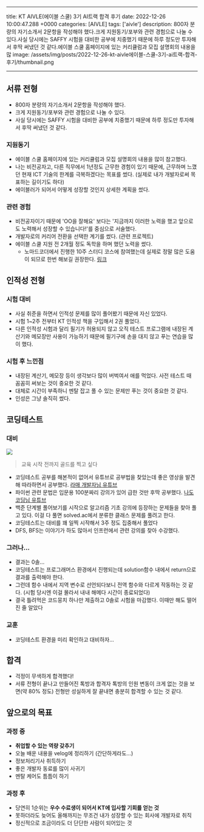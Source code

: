 

---
title: KT AIVLE(에이블 스쿨) 3기 AI트랙 합격 후기
date: 2022-12-26 10:00:47.288 +0000
categories: [AIVLE]
tags: ['aivle']
description: 800자 분량의 자기소개서 2문항을 작성해야 했다.크게 지원동기/포부와 관련 경험으로 나눌 수 있다.사실 당시에는 SAFFY 시험을 대비한 공부에 치중했기 때문에 하루 정도만 투자해서 후딱 써냈던 것 같다.에이블 스쿨 홈페이지에 있는 커리큘럼과 모집 설명회의 내용을 많
image: /assets/img/posts/2022-12-26-kt-aivle에이블-스쿨-3기-ai트랙-합격-후기/thumbnail.png

---

## 서류 전형
- 800자 분량의 자기소개서 2문항을 작성해야 했다.
- 크게 지원동기/포부와 관련 경험으로 나눌 수 있다.
- 사실 당시에는 SAFFY 시험을 대비한 공부에 치중했기 때문에 하루 정도만 투자해서 후딱 써냈던 것 같다.

### 지원동기

- 에이블 스쿨 홈페이지에 있는 커리큘럼과 모집 설명회의 내용을 많이 참고했다.
- 나는 비전공자고, 다른 직무에서 1년정도 근무한 경험이 있기 때문에, 근무하며 느꼈던 현재 ICT 기술의 한계를 극복하겠다는 목표를 썼다. (실제로 내가 개발자로써 목표하는 길이기도 하다)
- 에이블러가 되어서 어떻게 성장할 것인지 상세한 계획을 썼다.

### 관련 경험

- 비전공자이기 때문에 'OO을 잘해요' 보다는 '지금까지 이러한 노력을 했고 앞으로도 노력해서 성장할 수 있습니다!'를 중심으로 서술했다.
- 개발자로의 커리어 전환을 선택한 계기를 썼다. (관련 프로젝트)
- 에이블 스쿨 지원 전 2개월 정도 독학을 하며 했던 노력을 썼다.
	- 노마드코더에서 진행한 10주 스터디 코스에 참여했는데 실제로 정말 많은 도움이 되므로 한번 해보길 권장한다. [링크](https://nomadcoders.co/nomad-study?utm_source=channeltalk&utm_medium=channeltalk&utm_campaign=channeltalk_1210)

## 인적성 전형

### 시험 대비

- 사실 취준을 하면서 인적성 문제를 많이 풀어봤기 때문에 자신 있었다.
- 시험 1~2주 전부터 KT 인적성 책을 구입해서 2권 풀었다.
- 다른 인적성 시험과 달리 필기가 허용되지 않고 오직 테스트 프로그램에 내장된 계산기와 메모장만 사용이 가능하기 때문에 필기구에 손을 대지 않고 푸는 연습을 많이 했다.

### 시험 후 느낀점

- 내장된 계산기, 메모장 등이 생각보다 많이 버벅여서 애를 먹었다. 사전 테스트 때 꼼꼼히 써보는 것이 중요한 것 같다.
- 대체로 시간이 부족하니 멘탈 잡고 풀 수 있는 문제만 푸는 것이 중요한 것 같다.
- 인성은 그냥 솔직히 썼다.

## 코딩테스트

### 대비

![](/assets/img/posts/2022-12-26-kt-aivle에이블-스쿨-3기-ai트랙-합격-후기/img0.png)
> 교육 시작 전까지 골드를 찍고 싶다

- 코딩테스트 공부를 해본적이 없어서 유튜브로 공부법을 찾았는데 좋은 영상을 발견해 따라하면서 공부했다. [라매 개발자님 유튜브](https://youtu.be/H6z1_tnyhp0)
- 파이썬 관련 문법은 입문용 100분짜리 강의가 있어 급한 것만 후딱 공부했다. [나도코딩님 유튜브](https://youtu.be/T6z-0dpXPvU)
- 백준 단계별 풀어보기를 시작으로 알고리즘 기초 강의에 등장하는 문제들을 찾아 풀고 있다. 이걸 다 풀면 solved.ac에서 분류한 클래스 문제를 풀려고 한다.
- 코딩테스트는 대비를 꽤 일찍 시작해서 3주 정도 집중해서 풀었다
- DFS, BFS는 이야기가 하도 많아서 인프런에서 관련 강의를 찾아 수강했다.

### 그러나...

- 결과는 0솔...
- 코딩테스트는 프로그래머스 환경에서 진행되는데 solution함수 내에서 return으로 결과를 출력해야 한다.
- 그런데 함수 내에서 지역 변수로 선언되다보니 전역 함수와 다르게 작동하는 것 같다. (시험 당시엔 이걸 몰라서 내내 해메다 시간이 종료되었다)
- 결국 틀려먹은 코드뭉치 하나만 제출하고 0솔로 시험을 마감했다. 이때만 해도 떨어진 줄 알았다

### 교훈

- 코딩테스트 환경을 미리 확인하고 대비하자...

## 합격

- 걱정이 무색하게 합격했다!
- 서류 전형이 끝나고 만들어진 톡방과 합격자 톡방의 인원 변동이 크게 없는 것을 보면(약 80% 정도) 전형만 성실하게 잘 끝내면 충분히 합격할 수 있는 것 같다.

## 앞으로의 목표

### 과정 중

- **취업할 수 있는 역량 갖추기**
- 오늘 배운 내용을 velog에 정리하기 (간단하게라도...)
- 정보처리기사 취득하기
- 좋은 개발자 동료를 많이 사귀기
- 멘탈 케어도 틈틈이 하기

### 과정 후

- 당연히 1순위는 **우수 수료생이 되어서 KT에 입사할 기회를 얻는 것**
- 못하더라도 늦어도 올해까지는 무조건 내가 성장할 수 있는 회사에 개발자로 취직
- 정신적으로 조금이라도 더 단단한 사람이 되어있는 것

        